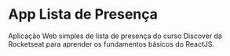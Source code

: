 # App Lista de Presença

Aplicação Web simples de lista de presença do curso Discover da Rocketseat para aprender os fundamentos básicos do ReactJS.